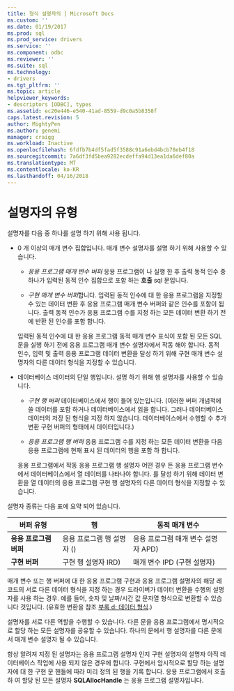 ```yaml
---
title: 형식 설명자의 | Microsoft Docs
ms.custom: ''
ms.date: 01/19/2017
ms.prod: sql
ms.prod_service: drivers
ms.service: ''
ms.component: odbc
ms.reviewer: ''
ms.suite: sql
ms.technology:
- drivers
ms.tgt_pltfrm: ''
ms.topic: article
helpviewer_keywords:
- descriptors [ODBC], types
ms.assetid: ec20e446-e540-41ad-8559-d9c0a5b8358f
caps.latest.revision: 5
author: MightyPen
ms.author: genemi
manager: craigg
ms.workload: Inactive
ms.openlocfilehash: 6fdfb7b4df5fad5f3588c91a6ebd4bcb78eb4f18
ms.sourcegitcommit: 7a6df3fd5bea9282ecdeffa94d13ea1da6def80a
ms.translationtype: MT
ms.contentlocale: ko-KR
ms.lasthandoff: 04/16/2018
---
```

# <a name="types-of-descriptors"></a>설명자의 유형
설명자를 다음 중 하나를 설명 하기 위해 사용 됩니다.  
  
-   0 개 이상의 매개 변수 집합입니다. 매개 변수 설명자를 설명 하기 위해 사용할 수 있습니다.  
  
    -   *응용 프로그램 매개 변수 버퍼* 응용 프로그램이 나 실행 한 후 출력 동적 인수 중 하나가 입력된 동적 인수 집합으로 포함 하는 **호출** sql 문입니다.  
  
    -   *구현 매개 변수 버퍼*합니다. 입력된 동적 인수에 대 한 응용 프로그램을 지정할 수 있는 데이터 변환 후 응용 프로그램 매개 변수 버퍼와 같은 인수를 포함이 됩니다. 출력 동적 인수가 응용 프로그램 수를 지정 하는 모든 데이터 변환 하기 전에 반환 된 인수를 포함 합니다.  
  
     입력된 동적 인수에 대 한 응용 프로그램 동적 매개 변수 표식이 포함 된 모든 SQL 문을 실행 하기 전에 응용 프로그램 매개 변수 설명자에서 작동 해야 합니다. 동적 인수, 입력 및 출력 응용 프로그램 데이터 변환을 달성 하기 위해 구현 매개 변수 설명자의 다른 데이터 형식을 지정할 수 있습니다.  
  
-   데이터베이스 데이터의 단일 행입니다. 설명 하기 위해 행 설명자를 사용할 수 있습니다.  
  
    -   *구현 행 버퍼* 데이터베이스에서 행이 들어 있는입니다. (이러한 버퍼 개념적에 쓸 데이터를 포함 하거나 데이터베이스에서 읽을 합니다. 그러나 데이터베이스 데이터의 저장 된 형식을 지정 하지 않습니다. 데이터베이스에서 수행할 수 추가 변환 구현 버퍼의 형태에서 데이터입니다.)  
  
    -   *응용 프로그램 행 버퍼* 응용 프로그램 수를 지정 하는 모든 데이터 변환을 다음 응용 프로그램에 현재 표시 된 데이터의 행을 포함 하 합니다.  
  
     응용 프로그램에서 작동 응용 프로그램 행 설명자 어떤 경우 든 응용 프로그램 변수에서 데이터베이스에서 열 데이터를 나타나야 합니다. 를 달성 하기 위해 데이터 변환을 열 데이터의 응용 프로그램 구현 행 설명자의 다른 데이터 형식을 지정할 수 있습니다.  
  
 설명자 종류는 다음 표에 요약 되어 있습니다.  
  
|버퍼 유형|행|동적 매개 변수|  
|-----------------|----------|------------------------|  
|**응용 프로그램 버퍼**|응용 프로그램 행 설명자 ()|응용 프로그램 매개 변수 설명자 APD)|  
|**구현 버퍼**|구현 행 설명자 IRD)|매개 변수 IPD (구현 설명자)|  
  
 매개 변수 또는 행 버퍼에 대 한 응용 프로그램 구현과 응용 프로그램 설명자의 해당 레코드의 서로 다른 데이터 형식을 지정 하는 경우 드라이버가 데이터 변환을 수행의 설명자를 사용 하는 경우. 예를 들어, 숫자 및 날짜/시간 값 문자열 형식으로 변환할 수 있습니다 것입니다. (유효한 변환을 참조 [부록 d: 데이터 형식](../../../odbc/reference/appendixes/appendix-d-data-types.md).)  
  
 설명자를 서로 다른 역할을 수행할 수 있습니다. 다른 문을 응용 프로그램에서 명시적으로 할당 하는 모든 설명자를 공유할 수 있습니다. 하나의 문에서 행 설명자를 다른 문에서 매개 변수 설명자 될 수 있습니다.  
  
 항상 알려져 지정 된 설명자는 응용 프로그램 설명자 인지 구현 설명자의 설명자 아직 데이터베이스 작업에 사용 되지 않은 경우에 합니다. 구현에서 암시적으로 할당 하는 설명자에 대 한 구현 문 핸들에 따라 미리 정의 된 행을 기록 합니다. 응용 프로그램에서 호출 하 여 할당 된 모든 설명자 **SQLAllocHandle** 는 응용 프로그램 설명자입니다.
